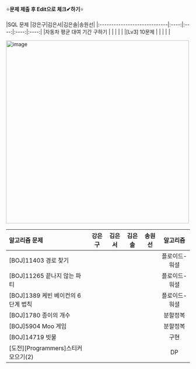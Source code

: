 ⭐**문제 제출 후 Edit으로 체크✔하기**⭐<br/><br/>
|SQL 문제                      |강은구|김은서|김은솔|송원선|
|:-----------------------------|:----:|:----:|:----:|:----:|
|자동차 평균 대여 기간 구하기    |      |      |      |      | 
|[Lv3] 10문제                  |      |      |      |      | 

<img width="501" alt="image" src="https://github.com/kimeunseo58/Coding_practice/assets/74243990/0a4b7ffa-fc84-469f-8392-f90ae0595b78">

|알고리즘 문제                       |강은구|김은서|김은솔|송원선|알고리즘|
|:----------------------------------|:----:|:----:|:----:|:----:|:-----:|
|[BOJ]11403 경로 찾기                |      |      |      |      |플로이드-워셜|
|[BOJ]11265 끝나지 않는 파티         |      |      |      |      |플로이드-워셜|
|[BOJ]1389 케빈 베이컨의 6단계 법칙  |      |      |      |      |플로이드-워셜|
|[BOJ]1780 종이의 개수              |      |      |      |      |분할정복|
|[BOJ]5904 Moo 게임                 |      |      |      |      |분할정복|
|[BOJ]14719 빗물                    |      |      |      |      |구현   |
|[도전][Programmers]스티커 모으기(2) |      |      |      |      |DP     |
